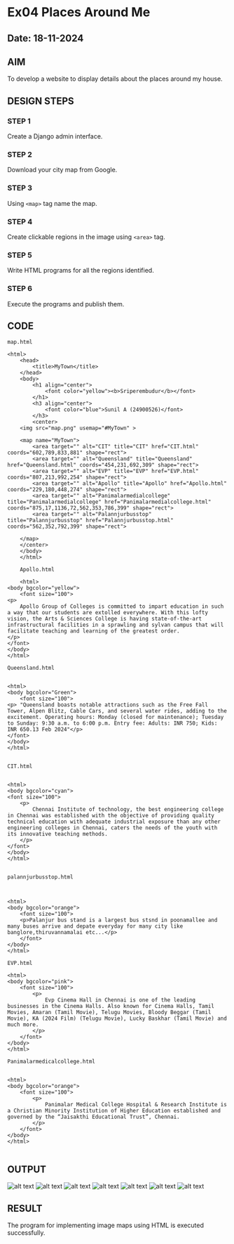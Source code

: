 # Ex04 Places Around Me
## Date: 18-11-2024

## AIM
To develop a website to display details about the places around my house.

## DESIGN STEPS

### STEP 1
Create a Django admin interface.

### STEP 2
Download your city map from Google.

### STEP 3
Using ```<map>``` tag name the map.

### STEP 4
Create clickable regions in the image using ```<area>``` tag.

### STEP 5
Write HTML programs for all the regions identified.

### STEP 6
Execute the programs and publish them.

## CODE
```
map.html

<html>
    <head>
        <title>MyTown</title>
    </head>
    <body>
        <h1 align="center">
            <font color="yellow"><b>Sriperembudur</b></font>
        </h1>
        <h3 align="center"> 
            <font color="blue">Sunil A (24900526)</font>
        </h3>
        <center>
    <img src="map.png" usemap="#MyTown" >
    
    <map name="MyTown">
        <area target="" alt="CIT" title="CIT" href="CIT.html" coords="602,789,833,881" shape="rect">
        <area target="" alt="Queensland" title="Queensland" href="Queensland.html" coords="454,231,692,309" shape="rect">
        <area target="" alt="EVP" title="EVP" href="EVP.html" coords="807,213,992,254" shape="rect">
        <area target="" alt="Apollo" title="Apollo" href="Apollo.html" coords="229,180,448,274" shape="rect">
        <area target="" alt="Panimalarmedialcollege" title="Panimalarmedialcollege" href="Panimalarmedialcollege.html" coords="875,17,1136,72,562,353,786,399" shape="rect">
        <area target="" alt="Palannjurbusstop" title="Palannjurbusstop" href="Palannjurbusstop.html" coords="562,352,792,399" shape="rect">
    
    </map>
    </center>
    </body>
    </html>

    Apollo.html

    <html>
<body bgcolor="yellow">
    <font size="100">
<p>
    Apollo Group of Colleges is committed to impart education in such a way that our students are extolled everywhere. With this lofty vision, the Arts & Sciences College is having state-of-the-art infrastructural facilities in a sprawling and sylvan campus that will facilitate teaching and learning of the greatest order.
</p>
</font>
</body>
</html>

Queensland.html


<html>
<body bgcolor="Green">
    <font size="100">
<p> "Queensland boasts notable attractions such as the Free Fall Tower, Alpen Blitz, Cable Cars, and several water rides, adding to the excitement. Operating hours: Monday (closed for maintenance); Tuesday to Sunday: 9:30 a.m. to 6:00 p.m. Entry fee: Adults: INR 750; Kids: INR 650.13 Feb 2024"</p>
</font>
</body>
</html>


CIT.html


<html>
<body bgcolor="cyan">
<font size="100">
    <p>
        Chennai Institute of technology, the best engineering college in Chennai was established with the objective of providing quality technical education with adequate industrial exposure than any other engineering colleges in Chennai, caters the needs of the youth with its innovative teaching methods.
    </p>
</font>
</body>
</html>


palannjurbusstop.html



<html>
<body bgcolor="orange">
    <font size="100">
    <p>Palanjur bus stand is a largest bus stsnd in poonamallee and many buses arrive and depate everyday for many city like banglore,thiruvannamalai etc...</p>
    </font>
</body>
</html>

EVP.html

<html>
<body bgcolor="pink">
    <font size="100">
        <p>
            Evp Cinema Hall in Chennai is one of the leading businesses in the Cinema Halls. Also known for Cinema Halls, Tamil Movies, Amaran (Tamil Movie), Telugu Movies, Bloody Beggar (Tamil Movie), KA (2024 Film) (Telugu Movie), Lucky Baskhar (Tamil Movie) and much more.
        </p>
    </font>
</body>
</html>

Panimalarmedicalcollege.html


<html>
<body bgcolor="orange">
    <font size="100">
        <p>
            Panimalar Medical College Hospital & Research Institute is a Christian Minority Institution of Higher Education established and governed by the “Jaisakthi Educational Trust”, Chennai.
        </p>
    </font>
</body>
</html>
    

```


## OUTPUT
![alt text](1.png)
![alt text](2.png)
![alt text](3.png)
![alt text](4.png)
![alt text](5.png)
![alt text](6.png)
![alt text](7.png)
## RESULT
The program for implementing image maps using HTML is executed successfully.

